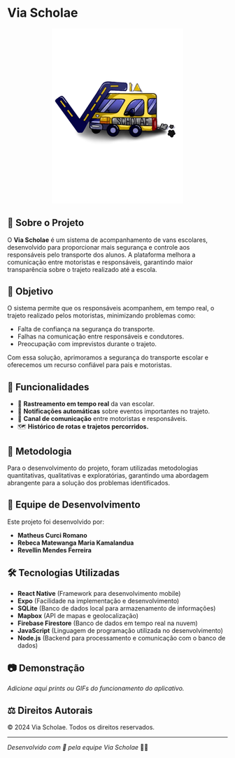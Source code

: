 # Via Scholae

<p align="center">
  <img src="assets/Logo_ViaScholae.png" width="300">
</p>

## 🚀 Sobre o Projeto
O **Via Scholae** é um sistema de acompanhamento de vans escolares, desenvolvido para proporcionar mais segurança e controle aos responsáveis pelo transporte dos alunos. A plataforma melhora a comunicação entre motoristas e responsáveis, garantindo maior transparência sobre o trajeto realizado até a escola.

## 🎯 Objetivo
O sistema permite que os responsáveis acompanhem, em tempo real, o trajeto realizado pelos motoristas, minimizando problemas como:
- Falta de confiança na segurança do transporte.
- Falhas na comunicação entre responsáveis e condutores.
- Preocupação com imprevistos durante o trajeto.

Com essa solução, aprimoramos a segurança do transporte escolar e oferecemos um recurso confiável para pais e motoristas.

## 📌 Funcionalidades
- 📍 **Rastreamento em tempo real** da van escolar.
- 📢 **Notificações automáticas** sobre eventos importantes no trajeto.
- 💬 **Canal de comunicação** entre motoristas e responsáveis.
- 🗺️ **Histórico de rotas e trajetos percorridos.**

## 📖 Metodologia
Para o desenvolvimento do projeto, foram utilizadas metodologias quantitativas, qualitativas e exploratórias, garantindo uma abordagem abrangente para a solução dos problemas identificados.

## 👥 Equipe de Desenvolvimento
Este projeto foi desenvolvido por:
- **Matheus Curci Romano**
- **Rebeca Matewanga Maria Kamalandua**
- **Revellin Mendes Ferreira**

## 🛠️ Tecnologias Utilizadas
- **React Native** (Framework para desenvolvimento mobile)
- **Expo** (Facilidade na implementação e desenvolvimento)
- **SQLite** (Banco de dados local para armazenamento de informações)
- **Mapbox** (API de mapas e geolocalização)
- **Firebase Firestore** (Banco de dados em tempo real na nuvem)
- **JavaScript** (Linguagem de programação utilizada no desenvolvimento)
- **Node.js** (Backend para processamento e comunicação com o banco de dados)

## 📷 Demonstração
*Adicione aqui prints ou GIFs do funcionamento do aplicativo.*

## ⚖️ Direitos Autorais
© 2024 Via Scholae. Todos os direitos reservados.

---

*Desenvolvido com 💙 pela equipe Via Scholae* 🚐📍

